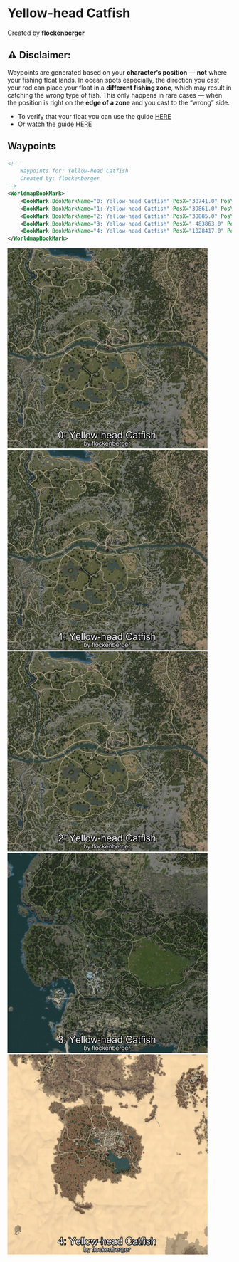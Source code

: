 # Yellow-head Catfish
Created by **flockenberger**

## ⚠️ Disclaimer:
Waypoints are generated based on your __**character’s position**__ — __not__ where your fishing float lands.
In ocean spots especially, the direction you cast your rod can place your float in a **different fishing zone**, which may result in catching the wrong type of fish.
This only happens in rare cases — when the position is right on the **edge of a zone** and you cast to the “wrong” side.

- To verify that your float you can use the guide [HERE](https://flockenberger.github.io/bdo-fish-position/)
- Or watch the guide [HERE](https://youtu.be/t-VXcRoNojk)

## Waypoints
```xml
<!--
    Waypoints for: Yellow-head Catfish
    Created by: flockenberger
-->
<WorldmapBookMark>
    <BookMark BookMarkName="0: Yellow-head Catfish" PosX="38741.0" PosY="-3994.0" PosZ="-50733.0" />
    <BookMark BookMarkName="1: Yellow-head Catfish" PosX="39861.0" PosY="-3999.0" PosZ="-51478.0" />
    <BookMark BookMarkName="2: Yellow-head Catfish" PosX="38885.0" PosY="-4029.0" PosZ="-50911.0" />
    <BookMark BookMarkName="3: Yellow-head Catfish" PosX="-483863.0" PosY="-4859.0" PosZ="-411124.0" />
    <BookMark BookMarkName="4: Yellow-head Catfish" PosX="1028417.0" PosY="10511.0" PosZ="181567.0" />
</WorldmapBookMark>
```

<img src="./Yellow-head Catfish_0_Preview.webp" width="450"/> <img src="./Yellow-head Catfish_1_Preview.webp" width="450"/> <img src="./Yellow-head Catfish_2_Preview.webp" width="450"/> <img src="./Yellow-head Catfish_3_Preview.webp" width="450"/> <img src="./Yellow-head Catfish_4_Preview.webp" width="450"/> 